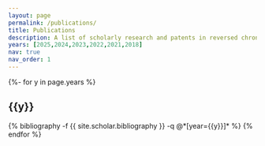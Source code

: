 ```yaml
---
layout: page
permalink: /publications/
title: Publications
description: A list of scholarly research and patents in reversed chronological order. 
years: [2025,2024,2023,2022,2021,2018]
nav: true
nav_order: 1
---
```

<!-- _pages/publications.md -->
<div class="publications">

{%- for y in page.years %}
  <h2 class="year">{{y}}</h2>
  {% bibliography -f {{ site.scholar.bibliography }} -q @*[year={{y}}]* %}
{% endfor %}

</div>
